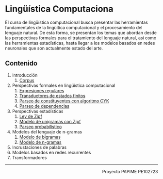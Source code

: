 # Lingüística Computaciona

El curso de lingüística computacional busca presentar las herramientas fundamentales de la lingüítica computacional y el procesamiento del lenguaje natural. De esta forma, se presentan los temas que abordan desde las perspectivas formales para el tratamiento del lenguaje natural, así como las herramientas estadísticas, hasta llegar a los modelos basados en redes neuronales que son actualmente estado del arte.

## Contenido

1. Introducción
   1. [Corpus](https://victormijangosdelacruz.github.io/Linguistica-Computacional/html/01%20Corpus.html)
3. Perspectivas formales en lingüística computacional
   1. [Expresiones regulares](https://victormijangosdelacruz.github.io/Linguistica-Computacional/html/02%20RegularExpression.html)
   2. [Transductores de estados finitos](https://victormijangosdelacruz.github.io/Linguistica-Computacional/html/03%20FiniteTransducer.html)
   3. [Parseo de constituyentes con algoritmo CYK](https://victormijangosdelacruz.github.io/Linguistica-Computacional/html/04%20CYKParsing.html)
   4. [Parseo de dependencias](https://victormijangosdelacruz.github.io/Linguistica-Computacional/html/05%20DependencyParsing.html)
5. Perspectivas estadísticas
   1. [Ley de Zipf](https://victormijangosdelacruz.github.io/Linguistica-Computacional/html/09%20ZipfApproximation.html)
   2. [Modelo de unigramas con Zipf](https://victormijangosdelacruz.github.io/Linguistica-Computacional/html/10%20ZipfGeneration.html)
   3. [Parseo probabilístico](https://victormijangosdelacruz.github.io/Linguistica-Computacional/html/06%20ProbabilisticParsing.html)
7. Modelos del lenguaje de n-gramas
   1. [Modelo de bigramas](https://victormijangosdelacruz.github.io/Linguistica-Computacional/html/13%20BigramsLMEvaluation.html)
   2. [Modelo de n-gramas](https://victormijangosdelacruz.github.io/Linguistica-Computacional/html/12%20NGramsLM.html)
9. Incrustaciones de palabras
10. Modelos basados en redes recurrentes
11. Transformadores

------------------------------------------------------------------------------------
<div style="text-align: right">Proyecto PAPIME PE102723</div>
